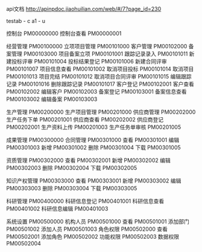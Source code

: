 api文档
http://apinpdoc.jiaohuilian.com/web/#/7?page_id=230

testab - c
a1 - u

控制台 PM00000000
控制台查看 PM00000001

经营管理 PM00100000
立项项目管理 PM00101000
客户管理 PM00102000
备案管理 PM00103000
项目备案立项 PM00101001
跟踪记录录入 PM00101011
新建投标评审 PM00101004
投标结果登记 PM00101006
新建合同评审 PM00101007
项目信息查看 PM00101002
取消项目投标 PM00101014
取消项目 PM00101013
项目完结 PM00101012
取消项目合同评审 PM00101015
编辑跟踪记录 PM00101016
删除跟踪记录 PM00101017
客户登记 PM00102001
客户查看 PM00102002
编辑客户 PM00102003
备案登记 PM00103001
备案信息查看 PM00103002
编辑备案 PM00103003

生产管理 PM00200000
生产项目管理 PM00201000
供应商管理 PM00202000
生产任务下单 PM00201001
供应商查看 PM00202002
供应商登记 PM00202001
生产资料上传 PM00201003
生产任务单审核 PM00201005

成果管理 PM00300000
合同管理 PM00301000
    查看 PM00301001
    编辑 PM00301003
    新增 PM00301002
    删除 PM00301004
    下载 PM00301005

资质管理 PM00302000
    查看 PM00302001
    新增 PM00302002
    编辑 PM00302003
    删除 PM00302004
    下载 PM00302005

知识产权管理 PM00303000
    查看 PM00303001
    新增 PM00303002
    编辑 PM00303003
    删除 PM00303004
    下载 PM00303005

科研管理 PM00400000
科研信息登记 PM00401001
科研信息查看 PM00401002
科研信息编辑 PM00401003

系统设置 PM00500000
机构人员 PM00501000
    查看 PM00501001
添加部门 PM00501002
添加人员 PM00501003
角色权限 PM00502000
    查看 PM00502001
添加角色 PM00502002
功能权限 PM00502003
数据权限 PM00502004

